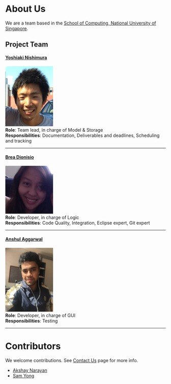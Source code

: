 # About Us

We are a team based in the [School of Computing, National University of Singapore](http://www.comp.nus.edu.sg).

## Project Team

#### [Yoshiaki Nishimura](http://github.com/yoshi-1224)
<img src="images/yoshi-1224.jpg" width="150"><br>
**Role**: Team lead, in charge of Model & Storage <br>
**Responsibilities**: Documentation, Deliverables and deadlines, Scheduling and tracking

-----

#### [Brea Dionisio](http://github.com/bdioni)
<img src="images/bdioni.jpg" width="150"><br>
**Role**: Developer, in charge of Logic <br>
**Responsibilities**: Code Quality, Integration, Eclipse expert, Git expert

-----

#### [Anshul Aggarwal](http://github.com/aanshul20)
<img src="images/aanshul20.jpg" width="150"><br>
**Role**: Developer, in charge of GUI <br>
**Responsibilities**: Testing

-----

# Contributors

We welcome contributions. See [Contact Us](ContactUs.md) page for more info.

* [Akshay Narayan](https://github.com/se-edu/addressbook-level4/pulls?q=is%3Apr+author%3Aokkhoy)
* [Sam Yong](https://github.com/se-edu/addressbook-level4/pulls?q=is%3Apr+author%3Amauris)
